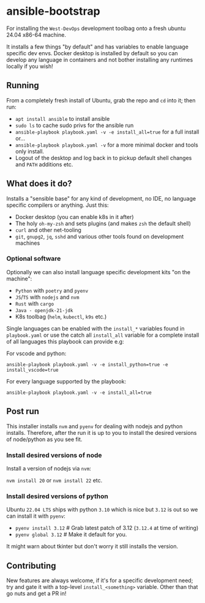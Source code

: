 # ansible-bootstrap
For installing the `West-DevOps` development toolbag onto a fresh ubuntu 24.04 x86-64 machine.

It installs a few things "by default" and has variables to enable language specific dev envs. Docker desktop is installed by default so you can develop any language in containers and not bother installing any runtimes locally if you wish!

## Running

From a completely fresh install of Ubuntu, grab the repo and `cd` into it; then run:

* `apt install ansible` to install ansible
* `sudo ls` to cache sudo privs for the ansible run 
* `ansible-playbook playbook.yaml -v -e install_all=true` for a full install or...
* `ansible-playbook playbook.yaml -v` for a more minimal docker and tools only install. 
* Logout of the desktop and log back in to pickup default shell changes and `PATH` additions etc.

## What does it do? 

Installs a "sensible base" for any kind of development, no IDE, no language specific compilers or anything. Just this:

* Docker desktop (you can enable k8s in it after) 
* The holy `oh-my-zsh` and sets plugins (and makes `zsh` the default shell)
* `curl` and other net-tooling
* `git`, `gnupg2`, `jq`, `sshd` and various other tools found on development machines

### Optional software

Optionally we can also install language specific development kits "on the machine":

* `Python` with `poetry` and `pyenv`
* `JS`/`TS` with `nodejs` and `nvm`
* `Rust` with `cargo`
* `Java - openjdk-21-jdk`
* K8s toolbag (`helm`, `kubectl`, `k9s` etc.)

Single languages can be enabled with the `install_*` variables found in `playbook.yaml` or use the catch all `install_all` variable for a complete install of all languages this playbook can provide e.g: 

For vscode and python:

`ansible-playbook playbook.yaml -v -e install_python=true -e install_vscode=true`

For every language supported by the playbook:

`ansible-playbook playbook.yaml -v -e install_all=true`

## Post run 
This installer installs `nvm` and `pyenv` for dealing with nodejs and python installs. 
Therefore, after the run it is up to you to install the desired versions of node/python as you
see fit.

### Install desired versions of node
Install a version of nodejs via `nvm`:

`nvm install 20` or `nvm install 22` etc.

### Install desired versions of python
Ubuntu `22.04 LTS` ships with python `3.10` which is nice but `3.12` is out so we can install it
with `pyenv`:

* `pyenv install 3.12` # Grab latest patch of 3.12 (`3.12.4` at time of writing)
* `pyenv global 3.12`  # Make it default for you. 

It might warn about tkinter but don't worry it still installs the version. 

## Contributing

New features are always welcome, if it's for a specific development need; try and gate it with a top-level `install_<something>` variable.  Other than
that go nuts and get a PR in! 

